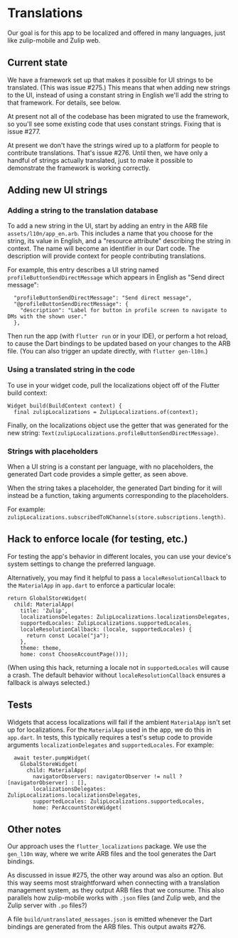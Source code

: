 # Translations

Our goal is for this app to be localized and offered in many
languages, just like zulip-mobile and Zulip web.


## Current state

We have a framework set up that makes it possible for UI strings
to be translated.  (This was issue #275.)  This means that when
adding new strings to the UI, instead of using a constant string
in English we'll add the string to that framework.
For details, see below.

At present not all of the codebase has been migrated to use the framework,
so you'll see some existing code that uses constant strings.
Fixing that is issue #277.

At present we don't have the strings wired up to a platform for
people to contribute translations.  That's issue #276.
Until then, we have only a handful of strings actually translated,
just to make it possible to demonstrate the framework
is working correctly.


## Adding new UI strings

### Adding a string to the translation database

To add a new string in the UI, start by
adding an entry in the ARB file `assets/l10n/app_en.arb`.
This includes a name that you choose for the string,
its value in English,
and a "resource attribute" describing the string in context.
The name will become an identifier in our Dart code.
The description will provide context for people contributing translations.

For example, this entry describes a UI string
named `profileButtonSendDirectMessage`
which appears in English as "Send direct message":
```
  "profileButtonSendDirectMessage": "Send direct message",
  "@profileButtonSendDirectMessage": {
    "description": "Label for button in profile screen to navigate to DMs with the shown user."
  },
```

Then run the app (with `flutter run` or in your IDE),
or perform a hot reload,
to cause the Dart bindings to be updated based on your
changes to the ARB file.
(You can also trigger an update directly, with `flutter gen-l10n`.)


### Using a translated string in the code


To use in your widget code, pull the localizations object
off of the Flutter build context:
```
Widget build(BuildContext context) {
  final zulipLocalizations = ZulipLocalizations.of(context);
```

Finally, on the localizations object use the getter
that was generated for the new string:
`Text(zulipLocalizations.profileButtonSendDirectMessage)`.


### Strings with placeholders

When a UI string is a constant per language, with no placeholders,
the generated Dart code provides a simple getter, as seen above.

When the string takes a placeholder,
the generated Dart binding for it will instead be a function,
taking arguments corresponding to the placeholders.

For example:
`zulipLocalizations.subscribedToNChannels(store.subscriptions.length)`.


## Hack to enforce locale (for testing, etc.)

For testing the app's behavior in different locales,
you can use your device's system settings to
change the preferred language.

Alternatively, you may find it helpful to
pass a `localeResolutionCallback` to the `MaterialApp` in `app.dart`
to enforce a particular locale:

```
return GlobalStoreWidget(
  child: MaterialApp(
    title: 'Zulip',
    localizationsDelegates: ZulipLocalizations.localizationsDelegates,
    supportedLocales: ZulipLocalizations.supportedLocales,
    localeResolutionCallback: (locale, supportedLocales) {
      return const Locale("ja");
    },
    theme: theme,
    home: const ChooseAccountPage()));
```

(When using this hack, returning a locale not in `supportedLocales` will
cause a crash.
The default behavior without `localeResolutionCallback` ensures
a fallback is always selected.)


## Tests

Widgets that access localizations will fail if
the ambient `MaterialApp` isn't set up for localizations.
For the `MaterialApp` used in the app, we do this in `app.dart`.
In tests, this typically requires a test's setup code to provide
arguments `localizationDelegates` and `supportedLocales`.
For example:

```
  await tester.pumpWidget(
    GlobalStoreWidget(
      child: MaterialApp(
        navigatorObservers: navigatorObserver != null ? [navigatorObserver] : [],
        localizationsDelegates: ZulipLocalizations.localizationsDelegates,
        supportedLocales: ZulipLocalizations.supportedLocales,
        home: PerAccountStoreWidget(
```


## Other notes

Our approach uses the `flutter_localizations` package.
We use the `gen_l10n` way, where we write ARB files
and the tool generates the Dart bindings.

As discussed in issue #275, the other way around was
also an option.  But this way seems most straightforward
when connecting with a translation management system,
as they output ARB files that we consume.
This also parallels how zulip-mobile works with `.json` files
(and Zulip web, and the Zulip server with `.po` files?)

A file `build/untranslated_messages.json` is emitted
whenever the Dart bindings are generated from the ARB files.
This output awaits #276.
